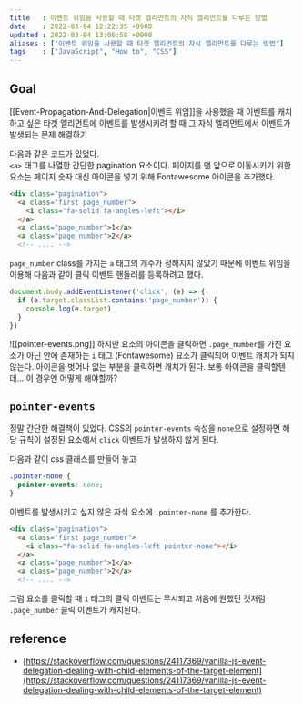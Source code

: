 ```yaml
---
title   : 이벤트 위임을 사용할 때 타겟 엘리먼트의 자식 엘리먼트를 다루는 방법 
date    : 2022-03-04 12:22:35 +0900
updated : 2022-03-04 13:06:58 +0900
aliases : ["이벤트 위임을 사용할 때 타겟 엘리먼트의 자식 엘리먼트를 다루는 방법"]
tags    : ["JavaScript", "How to", "CSS"]
---
```

## Goal 
[[Event-Propagation-And-Delegation|이벤트 위임]]을 사용했을 때 이벤트를 캐치하고 싶은 타겟 엘리먼트에 이벤트를 발생시키려 할 때 그 자식 엘리먼트에서 이벤트가 발생되는 문제 해결하기  

다음과 같은 코드가 있었다.    
`<a>` 태그를 나열한 간단한 pagination 요소이다.  페이지를 맨 앞으로 이동시키기 위한 요소는 페이지 숫자 대신 아이콘을 넣기 위해 Fontawesome 아이콘을 추가했다.
```html
<div class="pagination">
  <a class="first page_number">
    <i class="fa-solid fa-angles-left"></i> 
  </a>
  <a class="page_number">1</a>
  <a class="page_number">2</a>
  <!-- .... -->
```

`page_number` class를 가지는 `a` 태그의 개수가 정해지지 않았기 때문에 이벤트 위임을 이용해 다음과 같이 클릭 이벤트 핸들러를 등록하려고 했다.
```javascript
document.body.addEventListener('click', (e) => {
  if (e.target.classList.contains('page_number')) {
    console.log(e.target)
  }
})
```

![[pointer-events.png]]
하지만 요소의 아이콘을 클릭하면 `.page_number`를 가진 요소가 아닌 안에 존재하는 `i` 태그 (Fontawesome) 요소가 클릭되어 이벤트 캐치가 되지 않는다. 아이콘을 벗어나 없는 부분을 클릭하면 캐치가 된다. 보통 아이콘을 클릭할텐데... 이 경우엔 어떻게 해야할까?  

## `pointer-events`
정말 간단한 해결책이 있었다. CSS의 `pointer-events` 속성을 `none`으로 설정하면 해당 규칙이 설정된 요소에서 `click` 이벤트가 발생하지 않게 된다.    

다음과 같이 css 클래스를 만들어 놓고  
```css
.pointer-none {
  pointer-events: none;
}
```


이벤트를 발생시키고 싶지 않은 자식 요소에 `.pointer-none` 를 추가한다.  
```html
<div class="pagination">
  <a class="first page_number">
    <i class="fa-solid fa-angles-left pointer-none"></i> 
  </a>
  <a class="page_number">1</a>
  <a class="page_number">2</a>
  <!-- .... -->

```

그럼 요소를 클릭할 때 `i` 태그의 클릭 이벤트는 무시되고 처음에 원했던 것처럼 `.page_number` 클릭 이벤트가 캐치된다.  

## reference
- [https://stackoverflow.com/questions/24117369/vanilla-js-event-delegation-dealing-with-child-elements-of-the-target-element](https://stackoverflow.com/questions/24117369/vanilla-js-event-delegation-dealing-with-child-elements-of-the-target-element)
